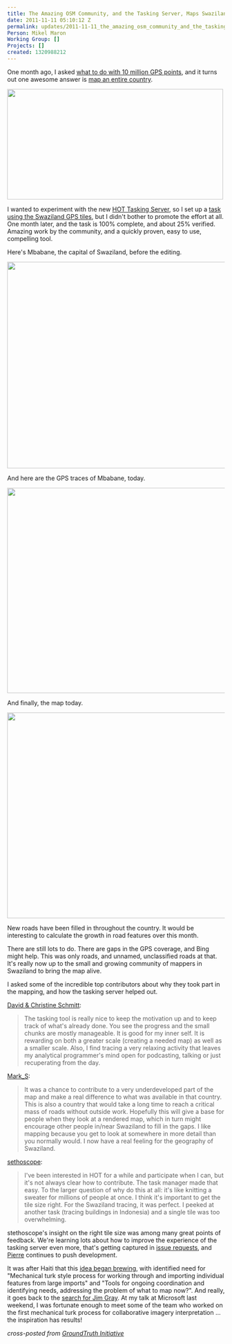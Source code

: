 ```yaml
---
title: The Amazing OSM Community, and the Tasking Server, Maps Swaziland
date: 2011-11-11 05:10:12 Z
permalink: updates/2011-11-11_the_amazing_osm_community_and_the_tasking_server_maps_swaziland
Person: Mikel Maron
Working Group: []
Projects: []
created: 1320988212
---
```


<p>One month ago, I asked <a href="http://groundtruthinitiative.org/2011/10/03/what-to-do-with-10-million-gps-points/">what to do with 10 million GPS points</a>, and it turns out one awesome answer is <a href="http://rockburger.com/mics/">map an entire country</a>.</p><p><a href="http://groundtruthinitiative.org/wp-content/uploads/2011/11/swazi-task.20111110.png"><img class="aligncenter size-full wp-image-77" title="swazi-task.20111110" src="http://groundtruthinitiative.org/wp-content/uploads/2011/11/swazi-task.20111110.png" alt="" style="width:500px;height:255px"></a></p><p>I wanted to experiment with the new <a href="http://hot.openstreetmap.org/weblog/2011/09/hot-tasks-get-your-hot-tasks/">HOT Tasking Server</a>, so I set up a <a href="http://tasks.hotosm.org/job/3">task using the Swaziland GPS tiles</a>, but I didn't bother to promote the effort at all. One month later, and the task is 100% complete, and about 25% verified. Amazing work by the community, and a quickly proven, easy to use, compelling tool.</p><p>Here's Mbabane, the capital of Swaziland, before the editing.</p><p><a href="http://groundtruthinitiative.org/wp-content/uploads/2011/05/Screenshot-18.png"><img class="aligncenter size-large wp-image-43" title="Screenshot-18" src="http://groundtruthinitiative.org/wp-content/uploads/2011/05/Screenshot-18-1024x829.png" alt="" style="width:590px;height:477px"></a></p><p>And here are the GPS traces of Mbabane, today.</p><p><a href="http://groundtruthinitiative.org/wp-content/uploads/2011/05/Screenshot-141.png"><img class="aligncenter size-large wp-image-41" title="Screenshot-14" src="http://groundtruthinitiative.org/wp-content/uploads/2011/05/Screenshot-141-1024x824.png" alt="" style="width:590px;height:474px"></a></p><p>And finally, the map today.</p><p><a href="http://groundtruthinitiative.org/wp-content/uploads/2011/11/mbabane.20111110.png"><img class="aligncenter size-large wp-image-76" title="mbabane.20111110" src="http://groundtruthinitiative.org/wp-content/uploads/2011/11/mbabane.20111110-1024x826.png" alt="" style="width:590px;height:475px"></a></p><p>New roads have been filled in throughout the country. It would be interesting to calculate the growth in road features over this month.</p><p>There are still lots to do. There are gaps in the GPS coverage, and Bing might help. This was only roads, and unnamed, unclassified roads at that. It's really now up to the small and growing community of mappers in Swaziland to bring the map alive.</p><p>I asked some of the incredible top contributors about why they took part in the mapping, and how the tasking server helped out.</p><p><a href="http://www.openstreetmap.org/user/David%20&amp;%20Christine%20Schmitt">David &amp; Christine Schmitt</a>:</p><blockquote>The tasking tool is really nice to keep the motivation up and to keep track of what's already done. You see the progress and the small chunks are mostly manageable. It is good for my inner self. It is rewarding on both a greater scale (creating a needed map) as well as a smaller scale. Also, I find tracing a very relaxing activity that leaves my analytical programmer's mind open for podcasting, talking or just recuperating from the day.</blockquote><p><a href="http://www.openstreetmap.org/user/Mark_S">Mark_S</a>:</p><blockquote>It was a chance to contribute to a very underdeveloped part of the map and make a real difference to what was available in that country. This is also a country that would take a long time to reach a critical mass of roads without outside work. Hopefully this will give a base for people when they look at a rendered map, which in turn might encourage other people in/near Swaziland to fill in the gaps. I like mapping because you get to look at somewhere in more detail than you normally would. I now have a real feeling for the geography of Swaziland.</blockquote><p><a href="http://www.openstreetmap.org/user/sethoscope">sethoscope</a>:</p><blockquote>I've been interested in HOT for a while and participate when I can, but it's not always clear how to contribute. The task manager made that easy. To the larger question of why do this at all: it's like knitting a sweater for millions of people at once. I think it's important to get the tile size right. For the Swaziland tracing, it was perfect. I peeked at another task (tracing buildings in Indonesia) and a single tile was too overwhelming.</blockquote><p>stethoscope's insight on the right tile size was among many great points of feedback. We're learning lots about how to improve the experience of the tasking server even more, that's getting captured in <a href="https://github.com/pgiraud/OSMTM/">issue requests</a>, and <a href="http://wiki.openstreetmap.org/wiki/User:Pgiraud">Pierre</a> continues to push development.</p><p>It was after Haiti that this <a href="http://wiki.openstreetmap.org/wiki/Humanitarian_OSM_Team/Haiti_Strategy_And_Proposal">idea began brewing</a>, with identified need for "Mechanical turk style process for working through and importing individual features from large imports" and "Tools for ongoing coordination and identifying needs, addressing the problem of what to map now?". And really, it goes back to the <a href="http://www.nytimes.com/2007/02/03/technology/03search.html?ex=1328158800&amp;en=e58764b50c8a4508&amp;ei=5090&amp;partner=rssuserland&amp;emc=rss">search for Jim Gray</a>. At my talk at Microsoft last weekend, I was fortunate enough to meet some of the team who worked on the first mechanical turk process for collaborative imagery interpretation ... the inspiration has results!</p><p><em>cross-posted from <a href="http://groundtruthinitiative.org/2011/11/10/the-amazing-osm-community-and-the-tasking-server-maps-swaziland/">GroundTruth Initiative</a></em></p>
